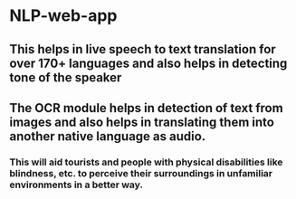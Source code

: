 # NLP-web-app
## This helps in live speech to text translation for over 170+ languages and also helps in detecting tone of the speaker
## The OCR module helps in detection of text from images and also helps in translating them into another native language as audio.
### This will aid tourists and people with physical disabilities like blindness, etc. to perceive their surroundings in unfamiliar environments in a better way.
